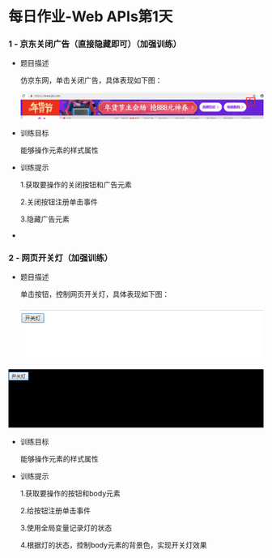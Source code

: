 

# 每日作业-Web APIs第1天



###    1 - 京东关闭广告（直接隐藏即可）（加强训练）

- 题目描述

  仿京东网，单击关闭广告，具体表现如下图：

  ![1550739254881](images/1550739254881.png)



- 训练目标

  能够操作元素的样式属性

- 训练提示

  1.获取要操作的关闭按钮和广告元素

  2.关闭按钮注册单击事件

  3.隐藏广告元素

- 

### 2 - 网页开关灯（加强训练）

- 题目描述

  单击按钮，控制网页开关灯，具体表现如下图：

  ![1550739812923](images/1550739812923.png)

![1550739827468](images/1550739827468.png)

- 训练目标

  能够操作元素的样式属性

- 训练提示

  1.获取要操作的按钮和body元素

  2.给按钮注册单击事件

  3.使用全局变量记录灯的状态

  4.根据灯的状态，控制body元素的背景色，实现开关灯效果